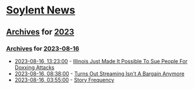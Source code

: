 # [Soylent News](../../../README.md)

## [Archives](../../index.md) for [2023](../index.md)

### [Archives](../../index.md) for [2023-08-16](index.md)

* [2023-08-16, 13:23:00](https://soylentnews.org/article.pl?sid=23/08/15/0148245&from=rss) - [Illinois Just Made It Possible To Sue People For Doxxing Attacks](https://soylentnews.org/article.pl?sid=23/08/15/0148245&from=rss)
* [2023-08-16, 08:38:00](https://soylentnews.org/article.pl?sid=23/08/15/0140223&from=rss) - [Turns Out Streaming Isn't A Bargain Anymore](https://soylentnews.org/article.pl?sid=23/08/15/0140223&from=rss)
* [2023-08-16, 03:55:00](https://soylentnews.org/meta/article.pl?sid=23/08/15/0126248&from=rss) - [Story Frequency](https://soylentnews.org/meta/article.pl?sid=23/08/15/0126248&from=rss)
